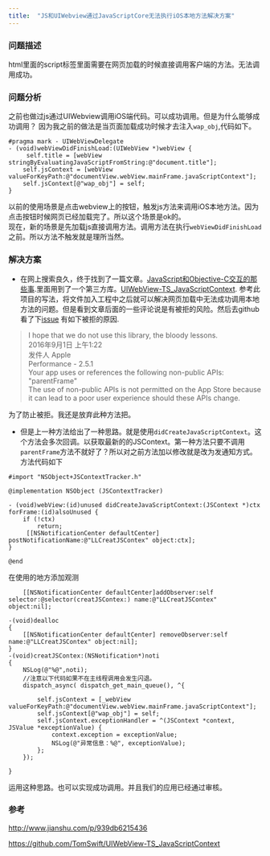 ```yaml
---
title:  "JS和UIWebview通过JavaScriptCore无法执行iOS本地方法解决方案"
---
```

### 问题描述

html里面的script标签里面需要在网页加载的时候直接调用客户端的方法。无法调用成功。

### 问题分析

之前也做过js通过UIWebview调用iOS端代码。可以成功调用。但是为什么能够成功调用？
因为我之前的做法是当页面加载成功时候才去注入`wap_obj`,代码如下。

```
#pragma mark - UIWebViewDelegate
- (void)webViewDidFinishLoad:(UIWebView *)webView {
     self.title = [webView stringByEvaluatingJavaScriptFromString:@"document.title"];
    self.jsContext = [webView valueForKeyPath:@"documentView.webView.mainFrame.javaScriptContext"];
    self.jsContext[@"wap_obj"] = self;
}
```
以前的使用场景是点击webview上的按钮，触发js方法来调用iOS本地方法。因为点击按钮时候网页已经加载完了。所以这个场景是ok的。  
现在，新的场景是先加载js直接调用方法。调用方法在执行`webViewDidFinishLoad`之前。所以方法不触发就是理所当然。

### 解决方案

*  在网上搜索良久，终于找到了一篇文章。[JavaScript和Objective-C交互的那些事](http://www.jianshu.com/p/939db6215436).里面用到了一个第三方库。[UIWebView-TS_JavaScriptContext](https://github.com/TomSwift/UIWebView-TS_JavaScriptContext). 参考此项目的写法，将文件加入工程中之后就可以解决网页加载中无法成功调用本地方法的问题。但是看到文章后面的一些评论说是有被拒的风险。然后去github看了下[issue](https://github.com/TomSwift/UIWebView-TS_JavaScriptContext/issues/2)
有如下被拒的原因.

> I hope that we do not use this library, the bloody lessons.  
  2016年9月1日 上午1:22   
  发件人 Apple  
Performance - 2.5.1  
Your app uses or references the following non-public APIs:  
"parentFrame"  
The use of non-public APIs is not permitted on the App Store because it can lead to a poor user experience should these APIs change.

为了防止被拒。我还是放弃此种方法把。  

* 但是上一种方法给出了一种思路。就是使用`didCreateJavaScriptContext`。这个方法会多次回调。以获取最新的的JSContext。第一种方法只要不调用`parentFrame`方法不就好了？所以对之前方法加以修改就是改为发通知方式。方法代码如下

```
#import "NSObject+JSContextTracker.h"

@implementation NSObject (JSContextTracker)

- (void)webView:(id)unused didCreateJavaScriptContext:(JSContext *)ctx forFrame:(id)alsoUnused {
    if (!ctx)
        return;
     [[NSNotificationCenter defaultCenter] postNotificationName:@"LLCreatJSContex" object:ctx];
}

@end

```
在使用的地方添加观测

```
    [[NSNotificationCenter defaultCenter]addObserver:self selector:@selector(creatJSContex:) name:@"LLCreatJSContex" object:nil];
    
-(void)dealloc
{
    [[NSNotificationCenter defaultCenter] removeObserver:self name:@"LLCreatJSContex" object:nil];
}
-(void)creatJSContex:(NSNotification*)noti
{
    NSLog(@"%@",noti);
    //注意以下代码如果不在主线程调用会发生闪退。
    dispatch_async( dispatch_get_main_queue(), ^{
        
        self.jsContext = [_webView valueForKeyPath:@"documentView.webView.mainFrame.javaScriptContext"];
        self.jsContext[@"wap_obj"] = self;
        self.jsContext.exceptionHandler = ^(JSContext *context, JSValue *exceptionValue) {
            context.exception = exceptionValue;
            NSLog(@"异常信息：%@", exceptionValue);
        };
    });
   
}

```
运用这种思路。也可以实现成功调用。并且我们的应用已经通过审核。

###  参考
<http://www.jianshu.com/p/939db6215436>  
  
<https://github.com/TomSwift/UIWebView-TS_JavaScriptContext>
